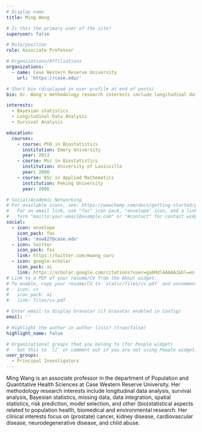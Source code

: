 ```yaml
---
# Display name
title: Ming Wang

# Is this the primary user of the site?
superuser: false

# Role/position
role: Associate Professor

# Organizations/Affiliations
organizations:
  - name: Case Western Reserve University
    url: 'https://case.edu/'

# Short bio (displayed in user profile at end of posts)
bio: Dr. Wang's methodology research interests include longitudinal data analysis, survival analysis, Bayesian statistics, missing data, data integration, spatial statistics, risk prediction, model selection, and other (bio)statistical aspects related to population health, biomedical and environmental research. Her clinical interests focus on (prostate) cancer, kidney disease, cardiovascular disease, neurodegenerative disease, and child abuse. 

interests:
  - Bayesian statistics
  - Longitudinal Data Analysis
  - Survival Analysis

education:
  courses:
    - course: PhD in Biostatistics
      institution: Emory University
      year: 2013
    - course: Msc in Biostatistics
      institution: University of Louisville
      year: 2008
    - course: BSc in Applied Mathematics
      institution: Peking University
      year: 2006

# Social/Academic Networking
# For available icons, see: https://wowchemy.com/docs/getting-started/page-builder/#icons
#   For an email link, use "fas" icon pack, "envelope" icon, and a link in the
#   form "mailto:your-email@example.com" or "#contact" for contact widget.
social:
  - icon: envelope
    icon_pack: fas
    link: 'mxw827@case.edu'
  - icon: twitter
    icon_pack: fas
    link: https://twitter.com/mwang_cwru
  - icon: google-scholar
    icon_pack: ai
    link: https://scholar.google.com/citations?user=gabMdl4AAAAJ&hl=en
# Link to a PDF of your resume/CV from the About widget.
# To enable, copy your resume/CV to `static/files/cv.pdf` and uncomment the lines below.
# - icon: cv
#   icon_pack: ai
#   link: files/cv.pdf

# Enter email to display Gravatar (if Gravatar enabled in Config)
email: ''

# Highlight the author in author lists? (true/false)
highlight_name: false

# Organizational groups that you belong to (for People widget)
#   Set this to `[]` or comment out if you are not using People widget.
user_groups:
  - Principal Investigators
---
```


Ming Wang is an associate professor in the department of Population and Quantitative Health Sciences at Case Western Reserve University. Her methodology research interests include longitudinal data analysis, survival analysis, Bayesian statistics, missing data, data integration, spatial statistics, risk prediction, model selection, and other (bio)statistical aspects related to population health, biomedical and environmental research. Her clinical interests focus on (prostate) cancer, kidney disease, cardiovascular disease, neurodegenerative disease, and child abuse. 

